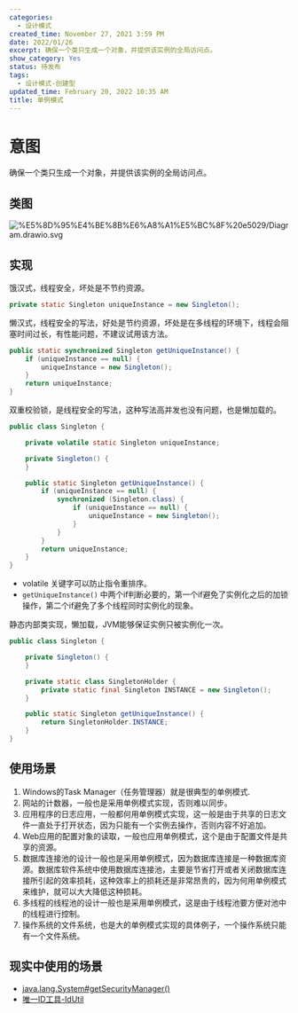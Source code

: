 ```yaml
---
categories:
  - 设计模式
created_time: November 27, 2021 3:59 PM
date: 2022/01/26
excerpt: 确保一个类只生成一个对象，并提供该实例的全局访问点。
show_category: Yes
status: 待发布
tags:
  - 设计模式-创建型
updated_time: February 20, 2022 10:35 AM
title: 单例模式
---
```



# 意图

确保一个类只生成一个对象，并提供该实例的全局访问点。

## 类图

![%E5%8D%95%E4%BE%8B%E6%A8%A1%E5%BC%8F%20e5029/Diagram.drawio.svg](/notion_images/b2860d46a7841743ebd80baf4b95b2dd.svg)

## 实现

饿汉式，线程安全，坏处是不节约资源。

```java
private static Singleton uniqueInstance = new Singleton();
```

懒汉式，线程安全的写法，好处是节约资源，坏处是在多线程的环境下，线程会阻塞时间过长，有性能问题，不建议试用该方法。

```java
public static synchronized Singleton getUniqueInstance() {
    if (uniqueInstance == null) {
        uniqueInstance = new Singleton();
    }
    return uniqueInstance;
}
```

双重校验锁，是线程安全的写法，这种写法高并发也没有问题，也是懒加载的。

```java
public class Singleton {

    private volatile static Singleton uniqueInstance;

    private Singleton() {
    }

    public static Singleton getUniqueInstance() {
        if (uniqueInstance == null) {
            synchronized (Singleton.class) {
                if (uniqueInstance == null) {
                    uniqueInstance = new Singleton();
                }
            }
        }
        return uniqueInstance;
    }
}
```

- volatile 关键字可以防止指令重排序。
- `getUniqueInstance()` 中两个if判断必要的，第一个if避免了实例化之后的加锁操作，第二个if避免了多个线程同时实例化的现象。

静态内部类实现，懒加载，JVM能够保证实例只被实例化一次。

```java
public class Singleton {

    private Singleton() {
    }

    private static class SingletonHolder {
        private static final Singleton INSTANCE = new Singleton();
    }

    public static Singleton getUniqueInstance() {
        return SingletonHolder.INSTANCE;
    }
}
```

## 使用场景

1. Windows的Task Manager（任务管理器）就是很典型的单例模式.
2. 网站的计数器，一般也是采用单例模式实现，否则难以同步。
3. 应用程序的日志应用，一般都何用单例模式实现，这一般是由于共享的日志文件一直处于打开状态，因为只能有一个实例去操作，否则内容不好追加。
4. Web应用的配置对象的读取，一般也应用单例模式，这个是由于配置文件是共享的资源。
5. 数据库连接池的设计一般也是采用单例模式，因为数据库连接是一种数据库资源。数据库软件系统中使用数据库连接池，主要是节省打开或者关闭数据库连接所引起的效率损耗，这种效率上的损耗还是非常昂贵的，因为何用单例模式来维护，就可以大大降低这种损耗。
6. 多线程的线程池的设计一般也是采用单例模式，这是由于线程池要方便对池中的线程进行控制。
7. 操作系统的文件系统，也是大的单例模式实现的具体例子，一个操作系统只能有一个文件系统。

## 现实中使用的场景

- [java.lang.System#getSecurityManager()](http://docs.oracle.com/javase/8/docs/api/java/lang/System.html#getSecurityManager--)
- [唯一ID工具-IdUtil](https://www.bookstack.cn/read/hutool/bfd2d43bcada297e.md)